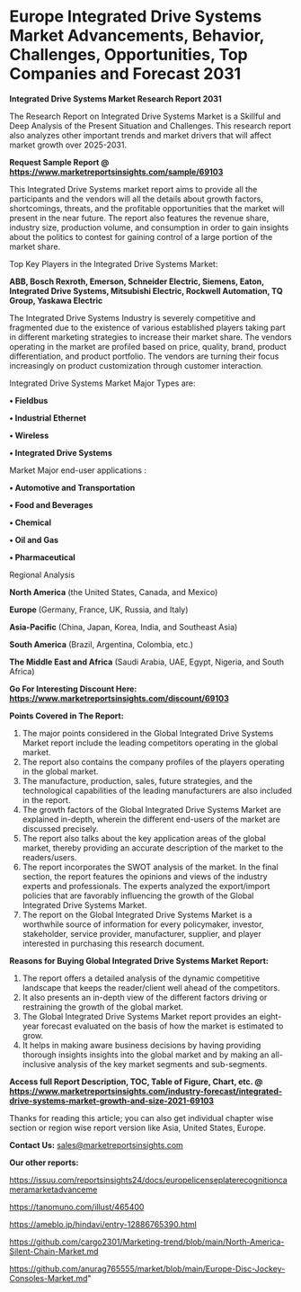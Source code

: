  # Europe Integrated Drive Systems Market Advancements, Behavior, Challenges, Opportunities, Top Companies and Forecast 2031

<strong>Integrated Drive Systems Market Research Report 2031</strong>

The Research Report on Integrated Drive Systems Market is a Skillful and Deep Analysis of the Present Situation and Challenges. This research report also analyzes other important trends and market drivers that will affect market growth over 2025-2031.

<strong>Request Sample Report @ <a href=https://www.marketreportsinsights.com/sample/69103>https://www.marketreportsinsights.com/sample/69103</a></strong>

This Integrated Drive Systems market report aims to provide all the participants and the vendors will all the details about growth factors, shortcomings, threats, and the profitable opportunities that the market will present in the near future. The report also features the revenue share, industry size, production volume, and consumption in order to gain insights about the politics to contest for gaining control of a large portion of the market share.

Top Key Players in the Integrated Drive Systems Market:

<strong>ABB, Bosch Rexroth, Emerson, Schneider Electric, Siemens, Eaton, Integrated Drive Systems, Mitsubishi Electric, Rockwell Automation, TQ Group, Yaskawa Electric</strong>

The Integrated Drive Systems Industry is severely competitive and fragmented due to the existence of various established players taking part in different marketing strategies to increase their market share. The vendors operating in the market are profiled based on price, quality, brand, product differentiation, and product portfolio. The vendors are turning their focus increasingly on product customization through customer interaction.

Integrated Drive Systems Market Major Types are:

<strong>• Fieldbus

• Industrial Ethernet

• Wireless

• Integrated Drive Systems</strong>

Market Major end-user applications :

<strong>• Automotive and Transportation

• Food and Beverages

• Chemical

• Oil and Gas

• Pharmaceutical</strong>

Regional Analysis

</u><strong><b>North America</b></strong> (the United States, Canada, and Mexico)

<strong><b>Europe </b></strong>(Germany, France, UK, Russia, and Italy)

<strong><b>Asia-Pacific</b></strong> (China, Japan, Korea, India, and Southeast Asia)

<strong><b>South America</b></strong> (Brazil, Argentina, Colombia, etc.)

<strong><b>The Middle East and Africa</b></strong> (Saudi Arabia, UAE, Egypt, Nigeria, and South Africa)

<strong>Go For Interesting Discount Here: <a href=https://www.marketreportsinsights.com/discount/69103>https://www.marketreportsinsights.com/discount/69103</a></strong>

<strong>Points Covered in The Report:</strong>
<ol>
  <li>The major points considered in the Global Integrated Drive Systems Market report include the leading competitors operating in the global market.</li>
  <li>The report also contains the company profiles of the players operating in the global market.</li>
  <li>The manufacture, production, sales, future strategies, and the technological capabilities of the leading manufacturers are also included in the report.</li>
  <li>The growth factors of the Global Integrated Drive Systems Market are explained in-depth, wherein the different end-users of the market are discussed precisely.</li>
  <li>The report also talks about the key application areas of the global market, thereby providing an accurate description of the market to the readers/users.</li>
  <li>The report incorporates the SWOT analysis of the market. In the final section, the report features the opinions and views of the industry experts and professionals. The experts analyzed the export/import policies that are favorably influencing the growth of the Global Integrated Drive Systems Market.</li>
  <li>The report on the Global Integrated Drive Systems Market is a worthwhile source of information for every policymaker, investor, stakeholder, service provider, manufacturer, supplier, and player interested in purchasing this research document.</li>
</ol>
<strong>Reasons for Buying Global Integrated Drive Systems Market Report:</strong>

<ol>
  <li>The report offers a detailed analysis of the dynamic competitive landscape that keeps the reader/client well ahead of the competitors.</li>
  <li>It also presents an in-depth view of the different factors driving or restraining the growth of the global market.</li>
  <li>The Global Integrated Drive Systems Market report provides an eight-year forecast evaluated on the basis of how the market is estimated to grow.</li>
  <li>It helps in making aware business decisions by having providing thorough insights insights into the global market and by making an all-inclusive analysis of the key market segments and sub-segments.</li>
</ol>
<strong>Access full Report Description, TOC, Table of Figure, Chart, etc. @ <a href=https://www.marketreportsinsights.com/industry-forecast/integrated-drive-systems-market-growth-and-size-2021-69103>https://www.marketreportsinsights.com/industry-forecast/integrated-drive-systems-market-growth-and-size-2021-69103</a></strong>


Thanks for reading this article; you can also get individual chapter wise section or region wise report version like Asia, United States, Europe.

<strong>Contact Us:</strong>
sales@marketreportsinsights.com

<strong>Our other reports:</strong>

<a href=https://issuu.com/reportsinsights24/docs/europelicenseplaterecognitioncameramarketadvanceme>https://issuu.com/reportsinsights24/docs/europelicenseplaterecognitioncameramarketadvanceme</a>

<a href=https://tanomuno.com/illust/465400>https://tanomuno.com/illust/465400</a>

<a href=https://ameblo.jp/hindavi/entry-12886765390.html>https://ameblo.jp/hindavi/entry-12886765390.html</a>

<a href=https://github.com/cargo2301/Marketing-trend/blob/main/North-America-Silent-Chain-Market.md>https://github.com/cargo2301/Marketing-trend/blob/main/North-America-Silent-Chain-Market.md</a>

<a href=https://github.com/anurag765555/market/blob/main/Europe-Disc-Jockey-Consoles-Market.md>https://github.com/anurag765555/market/blob/main/Europe-Disc-Jockey-Consoles-Market.md</a>"

